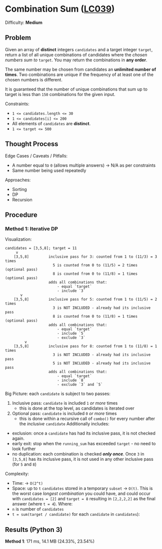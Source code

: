 # Combination Sum ([LC039](https://leetcode.com/problems/combination-sum/))
Difficulty: **Medium**

## Problem
Given an array of **distinct** integers `candidates` and a target integer `target`, return a list of all unique combinations of candidates where the *chosen numbers sum to* `target`. You may return the combinations in **any order**.

The same number may be chosen from candidates an **unlimited number of times**. Two combinations are unique if the frequency of at least one of the chosen numbers is different.

It is guaranteed that the number of unique combinations that sum up to target is less than `150` combinations for the given input.

Constraints:
- `1 <= candidates.length <= 30`
- `1 <= candidates[i] <= 200`
- All elements of `candidates` are **distinct**.
- `1 <= target <= 500`

## Thought Process

Edge Cases / Caveats / Pitfalls:
- A number equal to `0` (allows multiple answers) -> N/A as per constraints
- Same number being used repeatedly

Approaches:
- Sorting
- DP
- Recursion

## Procedure

### Method 1: Iterative DP

Visualization:
```
candidates = [3,5,8]; target = 11
     v
    [3,5,8]         inclusive pass for 3: counted from 1 to (11/3) = 3 times
                      5 is counted from 0 to (11/5) = 2 times (optional pass)
                      8 is counted from 0 to (11/8) = 1 times (optional pass)
                    adds all combinations that:
                        - equal `target`
                        - include `3`
       v
    [3,5,8]         inclusive pass for 5: counted from 1 to (11/5) = 2 times
                      3 is NOT INCLUDED - already had its inclusive pass
                      8 is counted from 0 to (11/8) = 1 times (optional pass)
                    adds all combinations that:
                        - equal `target`
                        - include `5`
                        - exclude `3`
         v
    [3,5,8]         inclusive pass for 8: counted from 1 to (11/8) = 1 times
                      3 is NOT INCLUDED - already had its inclusive pass
                      5 is NOT INCLUDED - already had its inclusive pass
                    adds all combinations that:
                        - equal `target`
                        - include `8`
                        - exclude `3` and `5`
```

Big Picture: each `candidate` is subject to two passes:
1. Inclusive pass: `candidate` is included `1` *or more* times
    - this is done at the top level, as candidates is iterated over
2. Optional pass: `candidate` is included `0` *or more* times
    - this is done within a recursive call of `combo()` for every number after the *inclusive* `candidate`
Additionally includes:
- exclusion: once a `candidate` has had its inclusive pass, it is not checked again.
- early exit: stop when the `running_sum` has exceeded `target` - no need to look further
- no duplication: each combination is checked ***only once***.  Once `3` in `[3,5,8]` has its inclusive pass, it is not used in any other inclusive pass (for `5` and `8`)

Complexity:
- Time: -> `O(2^t)`
- Space: up to `t` `candidates` stored in a temporary `subset` -> `O(t)`. This is the worst case *longest combination* you could have, and could occur with `candidates = [2]` and `target = 8` resulting in `[2,2,2,2]` as the final answer (where `t = 4`).
Where:
- `n` is number of `candidates`
- `t = sum(target / candidate)` for each `candidate` in `candidates`):

## Results (Python 3)

**Method 1**: 171 ms, 14.1 MB (24.33%, 23.54%)
